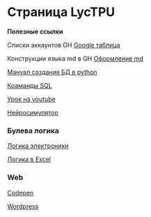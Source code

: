 # Страница LycTPU

**Полезные ссылки**

Списки аккаунтов GH [Google таблица](http://clck.ru/326VLa)

Конструкции языка md в GH  [Оформление md](https://gist.github.com/Jekins/2bf2d0638163f1294637#Links) 

[Мануал создания БД в python](https://pythonru.com/osnovy/sqlite-v-python)

[Коаманды SQL](https://tproger.ru/translations/sql-recap/)

[Урок на youtube](https://www.youtube.com/watch?v=n9_gP_ZoviA)

[Нейросимулятор](https://www.lbai.ru/#;show;install)

### Булева логика
[Логика электроники](https://www.youtube.com/watch?v=rva16jfbdWE)

[Логика в Excel](https://urok.1sept.ru/articles/519412?ysclid=l9987yvlcg727714146)

### Web
[Codepen](https://codepen.io/)

[Wordpress](https://wordpress.com/ru/)

